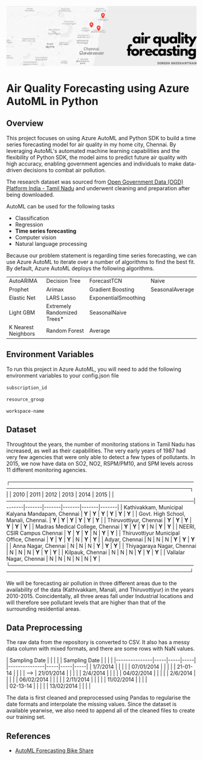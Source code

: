 ![banner](https://raw.githubusercontent.com/dnezan/air-quality-forecasting-azureAutoML/master/img/repo_banner.png)
# Air Quality Forecasting using Azure AutoML in Python

## Overview
 
This project focuses on using Azure AutoML and Python SDK to build a time series forecasting model for air quality in my home city, Chennai. By leveraging AutoML's automated machine learning capabilities and the flexibility of Python SDK, the model aims to predict future air quality with high accuracy, enabling government agencies and individuals to make data-driven decisions to combat air pollution.

The research dataset was sourced from [Open Government Data (OGD) Platform India - Tamil Nadu](https://tn.data.gov.in/catalog/historical-daily-ambient-air-quality-data) and underwent cleaning and preparation after being downloaded.

AutoML can be used for the following tasks  
- Classification 
- Regression
- **Time series forecasting**
- Computer vision
- Natural language processing

Because our problem statement is regarding time series forecasting, we can use Azure AutoML to iterate over a number of algorithms to find the best fit. By default, Azure AutoML deploys the following algorithms.

|                     |                             |                      |                 |
|---------------------|-----------------------------|----------------------|-----------------|
| AutoARIMA           | Decision Tree               | ForecastTCN          | Naive           |
| Prophet             | Arimax                      | Gradient Boosting    | SeasonalAverage |
| Elastic Net         | LARS Lasso                  | ExponentialSmoothing |                 |
| Light GBM           | Extremely Randomized Trees* | SeasonalNaive        |                 |
| K Nearest Neighbors | Random Forest               | Average              |                 |

## Environment Variables

To run this project in Azure AutoML, you will need to add the following environment variables to your config.json file

`subscription_id`

`resource_group`

`workspace-name`

## Dataset

Throughtout the years, the number of monitoring stations in Tamil Nadu has increased, as well as their capabilities. The very early years of 1987 had very few agencies that were only able to detect a few types of pollutants. In 2015, we now have data on SO2, NO2, RSPM/PM10, and SPM levels across 11 different monitoring agencies.

┌──────────────────────────────────────────────────────────────────────────────────────────────────┐
|                                                  | 2010  | 2011  | 2012  | 2013  | 2014  | 2015  |
|──────────────────────────────────────────────────|-------|-------|-------|-------|-------|-------|
| Kathivakkam, Municipal Kalyana Mandapam, Chennai | **Y** | **Y** | **Y** | **Y** | **Y** | **Y** |
| Govt. High School, Manali, Chennai.              | **Y** | **Y** | **Y** | **Y** | **Y** | **Y** |
| Thiruvottiyur, Chennai                           | **Y** | **Y** | **Y** | **Y** | **Y** | **Y** |
| Madras Medical College, Chennai                  | **Y** | **Y** | **Y** | N     | **Y** | **Y** |
| NEERI, CSIR Campus Chennai                       | **Y** | **Y** | **Y** | N     | **Y** | **Y** |
| Thiruvottiyur Municipal Office, Chennai          | **Y** | **Y** | **Y** | N     | **Y** | **Y** |
| Adyar, Chennai                                   | N     | N     | N     | **Y** | **Y** | **Y** |
| Anna Nagar, Chennai                              | N     | N     | N     | **Y** | **Y** | **Y** |
| Thiyagaraya Nagar, Chennai                       | N     | N     | N     | **Y** | **Y** | **Y** |
| Kilpauk, Chennai                                 | N     | N     | N     | **Y** | **Y** | **Y** |
| Vallalar Nagar, Chennai                          | N     | N     | N     | N     | N     | **Y** |
└──────────────────────────────────────────────────────────────────────────────────────────────────┘


We will be forecasting air pollution in three different areas due to the availability of the data (Kathivakkam, Manali, and Thiruvottiyur) in the years 2010-2015. Coincidentally, all three areas fall under Industrial locations and will therefore see pollutant levels that are higher than that of the surrounding residential areas.


## Data Preprocessing

The raw data from the repository is converted to CSV. It also has a messy data column with mixed formats, and there are some rows with NaN values.

| Sampling Date |     |     |     |           | Sampling Date |     |     |     |
|---------------|-----|-----|-----|           |---------------|-----|-----|-----|
| 1/7/2014      |     |     |     |           | 07/01/2014    |     |     |     |
| 21-01-14      |     |     |     |    -->    | 21/01/2014    |     |     |     |
| 2/4/2014      |     |     |     |           | 04/02/2014    |     |     |     |
| 2/6/2014      |     |     |     |           | 06/02/2014    |     |     |     |
| 2/11/2014     |     |     |     |           | 11/02/2014    |     |     |     |     
| 02-13-14      |     |     |     |           | 13/02/2014    |     |     |     | 

The data is first cleaned and preprocessed using Pandas to regularise the date formats and interpolate the missing values. Since the dataset is available yearwise, we also need to append all of the cleaned files to create our training set.


## References

 - [AutoML Forecasting Bike Share](https://github.com/Azure/azureml-examples/blob/main/sdk/python/jobs/automl-standalone-jobs/automl-forecasting-task-bike-share/auto-ml-forecasting-bike-share.ipynb)